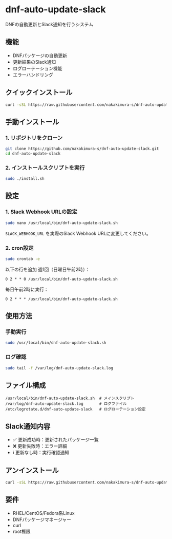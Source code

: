 # dnf-auto-update-slack

DNFの自動更新とSlack通知を行うシステム

## 機能

- DNFパッケージの自動更新
- 更新結果のSlack通知
- ログローテーション機能
- エラーハンドリング

## クイックインストール

```bash
curl -sSL https://raw.githubusercontent.com/nakakimura-s/dnf-auto-update-slack/main/install.sh | sudo bash
```

## 手動インストール

### 1. リポジトリをクローン

```bash
git clone https://github.com/nakakimura-s/dnf-auto-update-slack.git
cd dnf-auto-update-slack
```

### 2. インストールスクリプトを実行

```bash
sudo ./install.sh
```

## 設定

### 1. Slack Webhook URLの設定

```bash
sudo nano /usr/local/bin/dnf-auto-update-slack.sh
```

`SLACK_WEBHOOK_URL` を実際のSlack Webhook URLに変更してください。

### 2. cron設定

```bash
sudo crontab -e
```

以下の行を追加
週1回（日曜日午前2時）：
```
0 2 * * 0 /usr/local/bin/dnf-auto-update-slack.sh
```

毎日午前2時に実行：
```
0 2 * * * /usr/local/bin/dnf-auto-update-slack.sh
```

## 使用方法

### 手動実行

```bash
sudo /usr/local/bin/dnf-auto-update-slack.sh
```

### ログ確認

```bash
sudo tail -f /var/log/dnf-auto-update-slack.log
```

## ファイル構成

```
/usr/local/bin/dnf-auto-update-slack.sh  # メインスクリプト
/var/log/dnf-auto-update-slack.log       # ログファイル
/etc/logrotate.d/dnf-auto-update-slack   # ログローテーション設定
```

## Slack通知内容

- ✅ 更新成功時：更新されたパッケージ一覧
- ❌ 更新失敗時：エラー詳細
- ℹ️ 更新なし時：実行確認通知

## アンインストール

```bash
curl -sSL https://raw.githubusercontent.com/nakakimura-s/dnf-auto-update-slack/main/uninstall.sh | sudo bash
```

## 要件

- RHEL/CentOS/Fedora系Linux
- DNFパッケージマネージャー
- curl
- root権限

